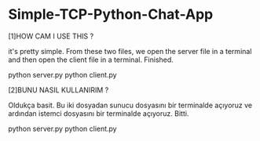 # Simple-TCP-Python-Chat-App

[1]HOW CAM I USE THIS ?

it's pretty simple. From these two files, we open the server file in a terminal and then open the client file in a terminal. Finished.

python server.py
python client.py

[2]BUNU NASIL KULLANIRIM ?

Oldukça basit. Bu iki dosyadan sunucu dosyasını bir terminalde açıyoruz ve ardından istemci dosyasını bir terminalde açıyoruz. Bitti.

python server.py
python client.py
